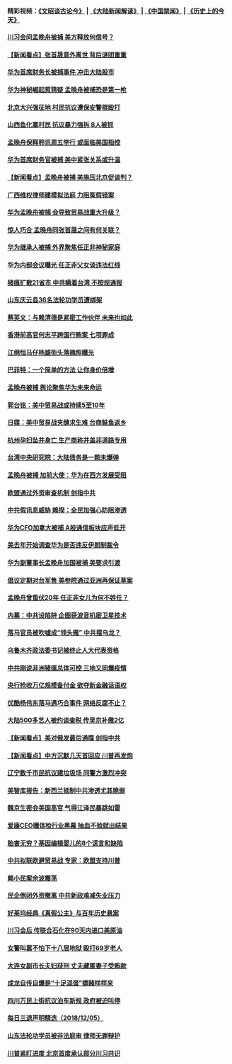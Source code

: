 #### 精彩视频：[《文昭谈古论今》](https://github.com/gfw-breaker/wenzhao/blob/master/README.md?t=12062131) | [《大陆新闻解读》](https://github.com/gfw-breaker/ntdtv-comedy/blob/master/README.md?t=12062131) | [《中国禁闻》](https://github.com/gfw-breaker/ntdtv-news/blob/master/README.md?t=12062131) | [《历史上的今天》](https://github.com/gfw-breaker/today-in-history/blob/master/README.md?t=12062131) 

#### [川习会间孟晚舟被捕 美方释放何信号？](../pages/nsc413/n10895625.md?t=12062131) 

#### [【新闻看点】张首晟意外离世 背后谜团重重](../pages/nsc413/n10895539.md?t=12062131) 

#### [华为首席财务长被捕事件 冲击大陆股市](../pages/nsc413/n10895360.md?t=12062131) 

#### [华为神秘崛起惹猜疑 孟晚舟被捕恐是第一枪](../pages/nsc413/n10895505.md?t=12062131) 

#### [北京大兴强征地 村民抗议遭保安警棍殴打](../pages/nsc413/n10894176.md?t=12062131) 

#### [山西鱼化寨村民 抗议暴力强拆 8人被抓](../pages/nsc413/n10895000.md?t=12062131) 

#### [孟晚舟保释聆讯周五举行 或面临美国指控](../pages/nsc413/n10895440.md?t=12062131) 

#### [华为首席财务官被捕 美中紧张关系或升温](../pages/nsc413/n10895250.md?t=12062131) 

#### [【新闻看点】孟晚舟被捕 美施压北京促谈判？](../pages/nsc413/n10895382.md?t=12062131) 

#### [广西维权律师建模拟法庭 力阻冤假错案](../pages/nsc413/n10895243.md?t=12062131) 

#### [华为孟晚舟被捕 会导致贸易战重大升级？](../pages/nsc413/n10895349.md?t=12062131) 

#### [惊人巧合 孟晚舟同张首晟之间有何关联？](../pages/nsc413/n10895319.md?t=12062131) 

#### [华为继承人被捕 外界聚焦任正非神秘家庭](../pages/nsc413/n10895153.md?t=12062131) 

#### [华为内部会议曝光 任正非父女谈违法红线](../pages/nsc413/n10895089.md?t=12062131) 

#### [猪瘟扩散21省市 中共瞒着台湾 不按规通报](../pages/nsc413/n10895075.md?t=12062131) 

#### [山东庆云县36名法轮功学员遭绑架](../pages/nsc413/n10895014.md?t=12062131) 

#### [蔡英文：与赖清德是紧密工作伙伴 未来也如此](../pages/nsc413/n10894620.md?t=12062131) 

#### [香港前高官何志平跨国行贿案 七项罪成](../pages/nsc413/n10894316.md?t=12062131) 


#### [江绵恒马仔杨雄街头落魄照曝光](../pages/nsc413/n10894841.md?t=12062131) 

#### [巴菲特：一个简单的方法 让你身价倍增](../pages/nsc413/n10894882.md?t=12062131) 

#### [孟晚舟被捕 舆论聚焦华为未来命运](../pages/nsc413/n10894624.md?t=12062131) 

#### [郭台铭：美中贸易战或持续5至10年](../pages/nsc413/n10894255.md?t=12062131) 

#### [日媒：美中贸易战夹缝求生难 台商鲑鱼返乡](../pages/nsc413/n10894323.md?t=12062131) 

#### [杭州孕妇坠井身亡 生产商称井盖非道路专用](../pages/nsc413/n10894490.md?t=12062131) 

#### [台湾中央研究院：大陆债务是一颗未爆弹](../pages/nsc413/n10894032.md?t=12062131) 

#### [孟晚舟被捕 加前大使：华为在西方发展受阻](../pages/nsc413/n10894033.md?t=12062131) 

#### [欧盟通过外资审查机制 剑指中共](../pages/nsc413/n10893505.md?t=12062131) 

#### [中共假讯息威胁 赖揆：全民加强心防阻渗透](../pages/nsc413/n10893971.md?t=12062131) 

#### [华为CFO加拿大被捕 A股通信板块应声低开](../pages/nsc413/n10893691.md?t=12062131) 

#### [美去年开始调查华为是否违反伊朗制裁令](../pages/nsc413/n10335920.md?t=12062131) 

#### [华为副董事长孟晚舟加国被捕 美要求引渡](../pages/nsc413/n10893616.md?t=12062131) 

#### [倡议定期对台军售 美参院通过亚洲再保证草案](../pages/nsc413/n10893933.md?t=12062131) 

#### [孟晚舟曾蛰伏20年 任正非女儿为何不姓任？](../pages/nsc413/n10893862.md?t=12062131) 

#### [内幕：中共设陷阱 企图获波音机密卫星技术](../pages/nsc413/n10893761.md?t=12062131) 

#### [落马官员被吹嘘成“领头雁” 中共摆乌龙？](../pages/nsc413/n10893497.md?t=12062131) 

#### [乌鲁木齐政法委书记被终止人大代表资格](../pages/nsc413/n10893601.md?t=12062131) 

#### [中共刚说非洲猪瘟总体可控 三地又同爆疫情](../pages/nsc413/n10893556.md?t=12062131) 

#### [央行抢收万亿规模备付金 欲夺新金融话语权](../pages/nsc413/n10891394.md?t=12062131) 

#### [优酷杨伟东落马遇巧合事件 网络反腐不止？](../pages/nsc413/n10893482.md?t=12062131) 

#### [大陆500多艺人被约谈查税 传吴京补缴2亿](../pages/nsc413/n10893579.md?t=12062131) 

#### [【新闻看点】美对俄发最后通牒 剑指中共](../pages/nsc413/n10893354.md?t=12062131) 

#### [【新闻看点】中方沉默几天首回应 川普再发炮](../pages/nsc413/n10893156.md?t=12062131) 

#### [辽宁数千市民抗议建垃圾场 同警方激烈冲突](../pages/nsc413/n10893339.md?t=12062131) 

#### [美智库报告：新西兰抵制中共渗透尤其脆弱](../pages/nsc413/n10893454.md?t=12062131) 

#### [魏京生密会美国高官 气得江泽民暴跳如雷](../pages/nsc413/n10893456.md?t=12062131) 

#### [爱康CEO曝体检行业黑幕 抽血不验就出结果](../pages/nsc413/n10893434.md?t=12062131) 

#### [贻害无穷？基因编辑婴儿的8个谎言和缺陷](../pages/nsc413/n10893306.md?t=12062131) 

#### [中共拟联欧避贸易战 专家：欧盟支持川普](../pages/nsc413/n10893281.md?t=12062131) 

#### [赖小民案余波震荡](../pages/nsc413/n10891551.md?t=12062131) 

#### [民企倒闭外资撤离 中共新政难减失业压力](../pages/nsc413/n10893269.md?t=12062131) 

#### [好莱坞经典《真假公主》与百年历史悬案](../pages/nsc413/n10136000.md?t=12062131) 

#### [川习会后 传联合石化在90天内进口美原油](../pages/nsc413/n10893241.md?t=12062131) 

#### [女警叫嚣不怕下十八层地狱 殴打69岁老人](../pages/nsc413/n10892706.md?t=12062131) 

#### [大连女副市长夫妇获刑 丈夫藏匿妻子受贿款](../pages/nsc413/n10891176.md?t=12062131) 

#### [成龙自传自爆是“十足混蛋”嫖赌样样来](../pages/nsc413/n10893146.md?t=12062131) 

#### [四川万民上街抗议泊车新规 政府被迫叫停](../pages/nsc413/n10893192.md?t=12062131) 

#### [每日三退声明精选（2018/12/05）](../pages/nsc413/n10893201.md?t=12062131) 

#### [山东法轮功学员被非法庭审 律师无罪辩护](../pages/nsc413/n10892956.md?t=12062131) 

#### [川普紧盯进度 北京首度承认部分川习共识](../pages/nsc413/n10893089.md?t=12062131) 

